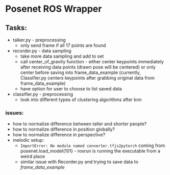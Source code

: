 # Posenet ROS Wrapper
## Tasks:
* talker.py - preprocessing
  * only send frame if all 17 points are found
* recorder.py - data sampling
  * take more data sampling and add to set
  * call center_of_gravity function - either center keypoints immediately after receiving data points (drawn pose will be centered) or only center before saving into frame_data_example (currently, Classifier.py centers keypoints after grabbing original data from frame_data_example) 
  * have option for user to choose to list saved data
* classifier.py - preprocessing
  * look into different types of clustering algorithms after knn

### issues:
* how to normalize difference between taller and shorter people?
* how to normalize difference in position globally?
* how to normalize difference in perspective?
* melodic setup:
  * `ImportError: No module named converter.tfjs2pytorch` coming from posenet.load_model(101) - rosrun is running the executable from a weird place
  * similar issue with Recorder.py and trying to save data to *frame_data_example*


